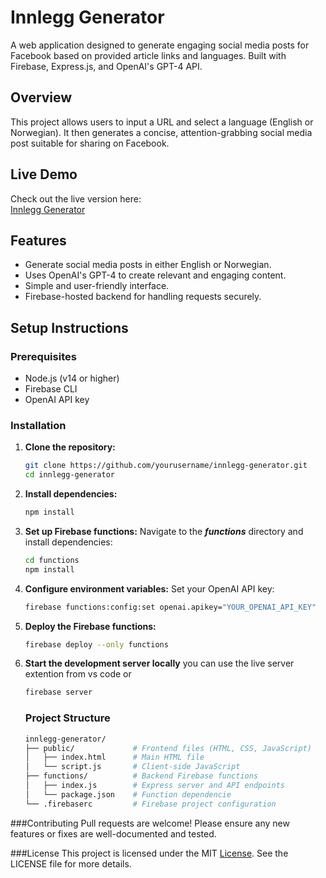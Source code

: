 # Innlegg Generator

A web application designed to generate engaging social media posts for Facebook based on provided article links and languages. Built with Firebase, Express.js, and OpenAI's GPT-4 API.

## Overview

This project allows users to input a URL and select a language (English or Norwegian). It then generates a concise, attention-grabbing social media post suitable for sharing on Facebook.

## Live Demo

Check out the live version here:  
[Innlegg Generator](https://kristiandrom-innlege-genrator.web.app/)

## Features

- Generate social media posts in either English or Norwegian.
- Uses OpenAI's GPT-4 to create relevant and engaging content.
- Simple and user-friendly interface.
- Firebase-hosted backend for handling requests securely.

## Setup Instructions

### Prerequisites

- Node.js (v14 or higher)
- Firebase CLI
- OpenAI API key

### Installation

1. **Clone the repository:**
   ```bash
   git clone https://github.com/yourusername/innlegg-generator.git
   cd innlegg-generator
   ```
2. **Install dependencies:**
   ```bash
   npm install
   ```
3. **Set up Firebase functions:** Navigate to the ***functions*** directory and
   install dependencies:
   ```bash
   cd functions
   npm install
   ```
4. **Configure environment variables:** Set your OpenAI API key:
   ```bash
   firebase functions:config:set openai.apikey="YOUR_OPENAI_API_KEY"
   ```
5. **Deploy the Firebase functions:**
   ```bash
   firebase deploy --only functions
   ```
6. **Start the development server locally** you can use the live server extention from vs code or
   ```bash
   firebase server
   ```

   ### Project Structure
   ```bash
   innlegg-generator/
   ├── public/             # Frontend files (HTML, CSS, JavaScript)
   │   ├── index.html      # Main HTML file
   │   └── script.js       # Client-side JavaScript
   ├── functions/          # Backend Firebase functions
   │   ├── index.js        # Express server and API endpoints
   │   └── package.json    # Function dependencie
   └── .firebaserc         # Firebase project configuration
    ```

###Contributing
Pull requests are welcome! Please ensure any new features or fixes are well-documented and tested.

###License
This project is licensed under the MIT [License](). See the LICENSE file for more details.
